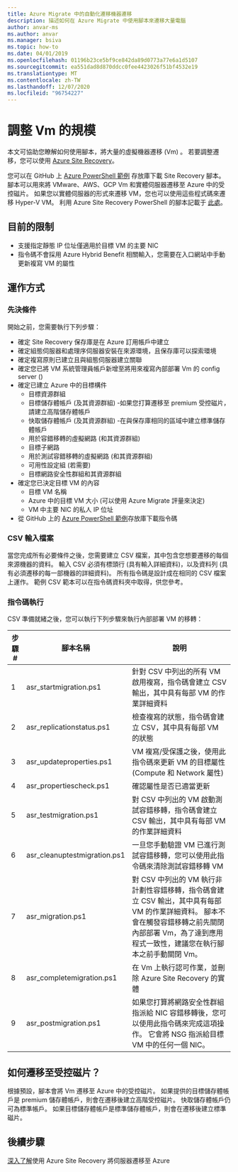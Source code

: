 ```yaml
---
title: Azure Migrate 中的自動化遷移機器遷移
description: 描述如何在 Azure Migrate 中使用腳本來遷移大量電腦
author: anvar-ms
ms.author: anvar
ms.manager: bsiva
ms.topic: how-to
ms.date: 04/01/2019
ms.openlocfilehash: 01196b23ce5bf9ce842da89d0773a77e6a1d5107
ms.sourcegitcommit: ea551dad8d870ddcc0fee4423026f51bf4532e19
ms.translationtype: MT
ms.contentlocale: zh-TW
ms.lasthandoff: 12/07/2020
ms.locfileid: "96754227"
---
```

# <a name="scale-migration-of-vms"></a>調整 Vm 的規模 

本文可協助您瞭解如何使用腳本，將大量的虛擬機器遷移 (Vm) 。 若要調整遷移，您可以使用 [Azure Site Recovery](../site-recovery/site-recovery-overview.md)。 

您可以在 GitHub 上 [Azure PowerShell 範例](https://github.com/Azure/azure-docs-powershell-samples/tree/master/azure-migrate/migrate-at-scale-with-site-recovery) 存放庫下載 Site Recovery 腳本。 腳本可以用來將 VMware、AWS、GCP Vm 和實體伺服器遷移至 Azure 中的受控磁片。 如果您以實體伺服器的形式來遷移 VM，您也可以使用這些程式碼來遷移 Hyper-V VM。 利用 Azure Site Recovery PowerShell 的腳本記載于 [此處](../site-recovery/vmware-azure-disaster-recovery-powershell.md)。

## <a name="current-limitations"></a>目前的限制
- 支援指定靜態 IP 位址僅適用於目標 VM 的主要 NIC
- 指令碼不會採用 Azure Hybrid Benefit 相關輸入，您需要在入口網站中手動更新複寫 VM 的屬性

## <a name="how-does-it-work"></a>運作方式

### <a name="prerequisites"></a>先決條件
開始之前，您需要執行下列步驟：
- 確定 Site Recovery 保存庫是在 Azure 訂用帳戶中建立
- 確定組態伺服器和處理序伺服器安裝在來源環境，且保存庫可以探索環境
- 確定複寫原則已建立且與組態伺服器建立關聯
- 確定您已將 VM 系統管理員帳戶新增至將用來複寫內部部署 Vm 的 config server () 
- 確定已建立 Azure 中的目標構件
    - 目標資源群組
    - 目標儲存體帳戶 (及其資源群組) -如果您打算遷移至 premium 受控磁片，請建立高階儲存體帳戶
    - 快取儲存體帳戶 (及其資源群組) -在與保存庫相同的區域中建立標準儲存體帳戶
    - 用於容錯移轉的虛擬網路 (和其資源群組)
    - 目標子網路
    - 用於測試容錯移轉的虛擬網路 (和其資源群組)
    - 可用性設定組 (若需要)
    - 目標網路安全性群組和其資源群組
- 確定您已決定目標 VM 的內容
    - 目標 VM 名稱
    - Azure 中的目標 VM 大小 (可以使用 Azure Migrate 評量來決定)
    - VM 中主要 NIC 的私人 IP 位址
- 從 GitHub 上的 [Azure PowerShell 範例](https://github.com/Azure/azure-docs-powershell-samples/tree/master/azure-migrate/migrate-at-scale-with-site-recovery)存放庫下載指令碼

### <a name="csv-input-file"></a>CSV 輸入檔案
當您完成所有必要條件之後，您需要建立 CSV 檔案，其中包含您想要遷移的每個來源機器的資料。 輸入 CSV 必須有標頭行 (具有輸入詳細資料)，以及資料列 (具有必須遷移的每一部機器的詳細資料)。 所有指令碼是設計成在相同的 CSV 檔案上運作。 範例 CSV 範本可以在指令碼資料夾中取得，供您參考。

### <a name="script-execution"></a>指令碼執行
CSV 準備就緒之後，您可以執行下列步驟來執行內部部署 VM 的移轉：

**步驟 #** | **腳本名稱** | **說明**
--- | --- | ---
1 | asr_startmigration.ps1 | 針對 CSV 中列出的所有 VM 啟用複寫，指令碼會建立 CSV 輸出，其中具有每部 VM 的作業詳細資料
2 | asr_replicationstatus.ps1 | 檢查複寫的狀態，指令碼會建立 CSV，其中具有每部 VM 的狀態
3 | asr_updateproperties.ps1 | VM 複寫/受保護之後，使用此指令碼來更新 VM 的目標屬性 (Compute 和 Network 屬性)
4 | asr_propertiescheck.ps1 | 確認屬性是否已適當更新
5 | asr_testmigration.ps1 |  對 CSV 中列出的 VM 啟動測試容錯移轉，指令碼會建立 CSV 輸出，其中具有每部 VM 的作業詳細資料
6 | asr_cleanuptestmigration.ps1 | 一旦您手動驗證 VM 已進行測試容錯移轉，您可以使用此指令碼來清除測試容錯移轉 VM
7 | asr_migration.ps1 | 對 CSV 中列出的 VM 執行非計劃性容錯移轉，指令碼會建立 CSV 輸出，其中具有每部 VM 的作業詳細資料。 腳本不會在觸發容錯移轉之前先關閉內部部署 Vm，為了達到應用程式一致性，建議您在執行腳本之前手動關閉 Vm。
8 | asr_completemigration.ps1 | 在 Vm 上執行認可作業，並刪除 Azure Site Recovery 的實體
9 | asr_postmigration.ps1 | 如果您打算將網路安全性群組指派給 NIC 容錯移轉後，您可以使用此指令碼來完成這項操作。 它會將 NSG 指派給目標 VM 中的任何一個 NIC。

## <a name="how-to-migrate-to-managed-disks"></a>如何遷移至受控磁片？
根據預設，腳本會將 Vm 遷移至 Azure 中的受控磁片。 如果提供的目標儲存體帳戶是 premium 儲存體帳戶，則會在遷移後建立高階受控磁片。 快取儲存體帳戶仍可為標準帳戶。 如果目標儲存體帳戶是標準儲存體帳戶，則會在遷移後建立標準磁片。 

## <a name="next-steps"></a>後續步驟

[深入了解](../site-recovery/migrate-tutorial-on-premises-azure.md)使用 Azure Site Recovery 將伺服器遷移至 Azure
